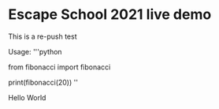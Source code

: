 # Escape School 2021 live demo

This is a re-push test

Usage:
'''python

from fibonacci import fibonacci

print(fibonacci(20))
''

Hello World 

